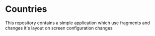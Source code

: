 Countries
=========

This repository contains a simple application which use fragments and changes it's layout on screen configuration changes
